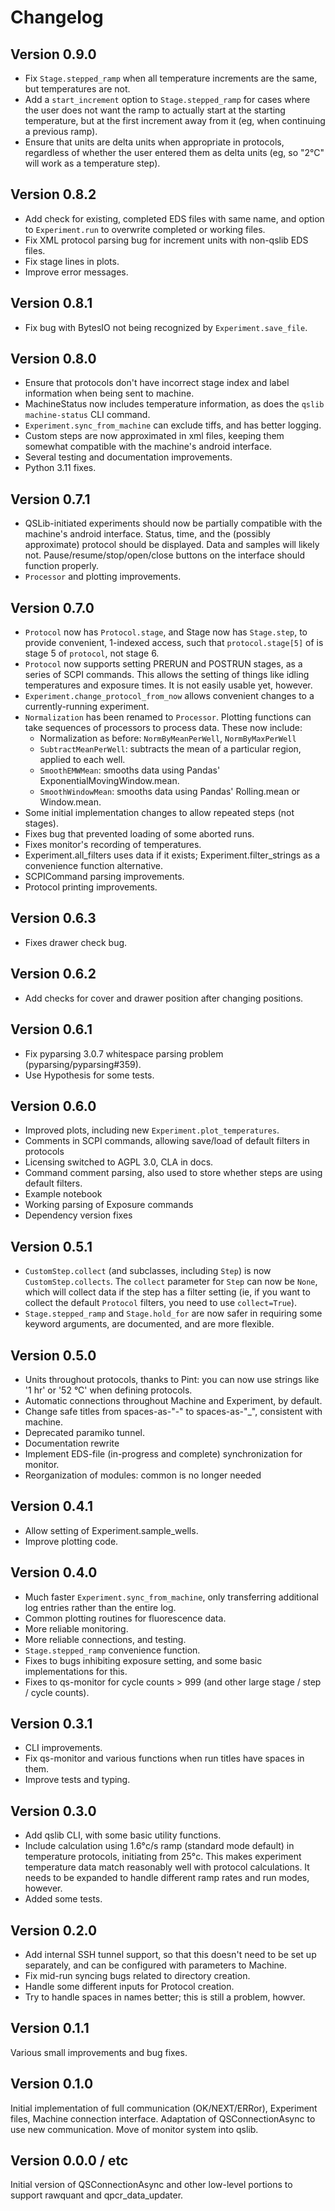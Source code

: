 <!--
SPDX-FileCopyrightText: 2021-2022 Constantine Evans <const@costi.eu>

SPDX-License-Identifier: AGPL-3.0-only
-->

# Changelog

## Version 0.9.0

- Fix `Stage.stepped_ramp` when all temperature increments are the same, but temperatures are not.
- Add a `start_increment` option to `Stage.stepped_ramp` for cases where the user does not want the
  ramp to actually start at the starting temperature, but at the first increment away from it (eg,
  when continuing a previous ramp).
- Ensure that units are delta units when appropriate in protocols, regardless of whether the user
  entered them as delta units (eg, so "2°C" will work as a temperature step).

## Version 0.8.2

- Add check for existing, completed EDS files with same name, and option to `Experiment.run` to overwrite completed or working files.
- Fix XML protocol parsing bug for increment units with non-qslib EDS files.
- Fix stage lines in plots.
- Improve error messages.

## Version 0.8.1

- Fix bug with BytesIO not being recognized by `Experiment.save_file`.

## Version 0.8.0

- Ensure that protocols don't have incorrect stage index and label information when being sent to machine.
- MachineStatus now includes temperature information, as does the `qslib machine-status` CLI command.
- `Experiment.sync_from_machine` can exclude tiffs, and has better logging.
- Custom steps are now approximated in xml files, keeping them somewhat compatible with the machine's android interface.
- Several testing and documentation improvements.
- Python 3.11 fixes.

## Version 0.7.1

 - QSLib-initiated experiments should now be partially compatible with the machine's android interface.  Status, time, and the (possibly approximate) protocol should be displayed.  Data and samples will likely not.  Pause/resume/stop/open/close buttons on the interface should function properly.
 - `Processor` and plotting improvements.

## Version 0.7.0

 - `Protocol` now has `Protocol.stage`, and Stage now has `Stage.step`, to provide convenient, 1-indexed access,
   such that `protocol.stage[5]` of is stage 5 of `protocol`, not stage 6.
 - `Protocol` now supports setting PRERUN and POSTRUN stages, as a series of SCPI commands.  This allows
   the setting of things like idling temperatures and exposure times.  It is not easily usable yet, however.
 - `Experiment.change_protocol_from_now` allows convenient changes to a currently-running experiment.
 - `Normalization` has been renamed to `Processor`.  Plotting functions can take sequences of processors to
   process data.  These now include:
     - Normalization as before: `NormByMeanPerWell`, `NormByMaxPerWell`
     - `SubtractMeanPerWell`: subtracts the mean of a particular region, applied to each well.
     - `SmoothEMWMean`: smooths data using Pandas' ExponentialMovingWindow.mean.
     - `SmoothWindowMean`: smooths data using Pandas' Rolling.mean or Window.mean.
 - Some initial implementation changes to allow repeated steps (not stages).
 - Fixes bug that prevented loading of some aborted runs.
 - Fixes monitor's recording of temperatures.
 - Experiment.all_filters uses data if it exists; Experiment.filter_strings as a convenience function alternative.
 - SCPICommand parsing improvements.
 - Protocol printing improvements.

## Version 0.6.3
 - Fixes drawer check bug.

## Version 0.6.2
 - Add checks for cover and drawer position after changing positions.

## Version 0.6.1
 - Fix pyparsing 3.0.7 whitespace parsing problem (pyparsing/pyparsing#359).
 - Use Hypothesis for some tests.

## Version 0.6.0
 - Improved plots, including new `Experiment.plot_temperatures`.
 - Comments in SCPI commands, allowing save/load of default filters in protocols
 - Licensing switched to AGPL 3.0, CLA in docs.
 - Command comment parsing, also used to store whether steps are using default filters.
 - Example notebook
 - Working parsing of Exposure commands
 - Dependency version fixes

## Version 0.5.1

- `CustomStep.collect` (and subclasses, including `Step`) is now `CustomStep.collects`.  The `collect` parameter for
  `Step` can now be `None`, which will collect data if the step has a filter setting (ie, if you want to collect the
  default `Protocol` filters, you need to use `collect=True`).
- `Stage.stepped_ramp` and `Stage.hold_for` are now safer in requiring some keyword arguments, are documented, and
  are more flexible.

## Version 0.5.0

- Units throughout protocols, thanks to Pint: you can now use strings like '1 hr' or '52 °C' when defining protocols.
- Automatic connections throughout Machine and Experiment, by default.
- Change safe titles from spaces-as-"-" to spaces-as-"_", consistent with machine.
- Deprecated paramiko tunnel.
- Documentation rewrite
- Implement EDS-file (in-progress and complete) synchronization for monitor.
- Reorganization of modules: common is no longer needed

## Version 0.4.1

- Allow setting of Experiment.sample_wells.
- Improve plotting code.

## Version 0.4.0

- Much faster `Experiment.sync_from_machine`, only transferring additional log
  entries rather than the entire log.
- Common plotting routines for fluorescence data.
- More reliable monitoring.
- More reliable connections, and testing.
- `Stage.stepped_ramp` convenience function.
- Fixes to bugs inhibiting exposure setting, and some basic
  implementations for this.
- Fixes to qs-monitor for cycle counts > 999 (and other large stage / step /
  cycle counts).

## Version 0.3.1

- CLI improvements.
- Fix qs-monitor and various functions when run titles have spaces in them.
- Improve tests and typing.

## Version 0.3.0

- Add qslib CLI, with some basic utility functions.
- Include calculation using 1.6°c/s ramp (standard mode default) in
  temperature protocols, initiating from 25°c. This makes experiment
  temperature data match reasonably well with protocol calculations.
  It needs to be expanded to handle different ramp rates and run
  modes, however.
- Added some tests.

## Version 0.2.0

- Add internal SSH tunnel support, so that this doesn't need to be set up
  separately, and can be configured with parameters to Machine.
- Fix mid-run syncing bugs related to directory creation.
- Handle some different inputs for Protocol creation.
- Try to handle spaces in names better; this is still a problem, howver.

## Version 0.1.1

Various small improvements and bug fixes.

## Version 0.1.0

Initial implementation of full communication (OK/NEXT/ERRor), Experiment
files, Machine connection interface. Adaptation of QSConnectionAsync to
use new communication. Move of monitor system into qslib.

## Version 0.0.0 / etc

Initial version of QSConnectionAsync and other low-level portions to
support rawquant and qpcr\_data\_updater.
